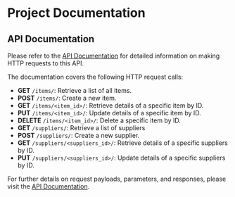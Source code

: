 # Project Documentation

## API Documentation

Please refer to the [API Documentation](https://documenter.getpostman.com/view/32414104/2sA3XPE3pW) for detailed information on making HTTP requests to this API.

The documentation covers the following HTTP request calls:

- **GET** `/items/`: Retrieve a list of all items.
- **POST** `/items/`: Create a new item.
- **GET** `/items/<item_id>/`: Retrieve details of a specific item by ID.
- **PUT** `/items/<item_id>/`: Update details of a specific item by ID.
- **DELETE** `/items/<item_id>/`: Delete a specific item by ID.
- **GET** `/suppliers/`: Retrieve a list of suppliers
- **POST** `/suppliers/`: Create a new supplier.
- **GET** `/suppliers/<suppliers_id>/`: Retrieve details of a specific suppliers by ID.
- **PUT** `/suppliers/<suppliers_id>/`: Update details of a specific suppliers by ID.

For further details on request payloads, parameters, and responses, please visit the [API Documentation](https://documenter.getpostman.com/view/32414104/2sA3XPE3pW).
